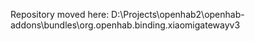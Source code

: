 Repository moved here: D:\Projects\openhab2\openhab-addons\bundles\org.openhab.binding.xiaomigatewayv3
